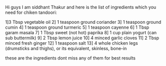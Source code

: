 Hi guys I am siddhant Thakur and here is the list of ingredients which you need for chiken tandoori:

1]3 Tbsp vegetable oil
2]  1 teaspoon ground coriander
3]  1 teaspoon ground cumin
4]  1 teaspoon ground turmeric
5]  1 teaspoon cayenne
6]  1 Tbsp garam masala
7]  1 Tbsp sweet (not hot) paprika
8]  1 cup plain yogurt (can sub buttermilk)
9]  2 Tbsp lemon juice
10]  4 minced garlic cloves
11]  2 Tbsp minced fresh ginger
12]  1 teaspoon salt
13]  4 whole chicken legs (drumsticks and thighs), or its equivalent, skinless, bone-in

these are the ingredients dont miss any of them for best results
